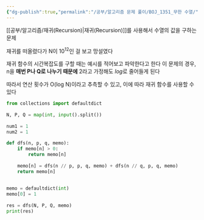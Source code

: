```yaml
---
{"dg-publish":true,"permalink":"/공부/알고리즘 문제 풀이/BOJ_1351_무한 수열/","dgPassFrontmatter":true}
---
```


[[공부/알고리즘/재귀(Recursion)\|재귀(Recursion)]]를 사용해서 수열의 값을 구하는 문제

재귀를 떠올렸다가 N이 10<sup>12</sup>인 걸 보고 망설였다

재귀 함수의 시간복잡도를 구할 때는 예시를 적어보고 파악한다고 한다
이 문제의 경우, n을 **매번 P나 Q로 나누기 때문에** 2라고 가정해도 *log*로 줄어들게 된다

따라서 연산 횟수가 O(log N)이라고 추측할 수 있고,
이에 따라 재귀 함수를 사용할 수 있다

```python
from collections import defaultdict  
  
N, P, Q = map(int, input().split())  
  
num1 = 1  
num2 = 1  
  
def dfs(n, p, q, memo):  
    if memo[n] > 0:  
        return memo[n]  
  
    memo[n] = dfs(n // p, p, q, memo) + dfs(n // q, p, q, memo)  
    return memo[n]  
  
  
memo = defaultdict(int)  
memo[0] = 1  
  
res = dfs(N, P, Q, memo)  
print(res)
```
